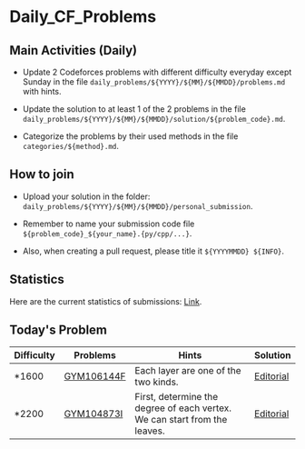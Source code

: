 # Daily_CF_Problems

## Main Activities (Daily)

- Update 2 Codeforces problems with different difficulty everyday except Sunday in the file `daily_problems/${YYYY}/${MM}/${MMDD}/problems.md` with hints.

- Update the solution to at least 1 of the 2 problems in the file `daily_problems/${YYYY}/${MM}/${MMDD}/solution/${problem_code}.md`.

- Categorize the problems by their used methods in the file `categories/${method}.md`.

## How to join

- Upload your solution in the folder: `daily_problems/${YYYY}/${MM}/${MMDD}/personal_submission`.

- Remember to name your submission code file `${problem_code}_${your_name}.{py/cpp/...}`.

- Also, when creating a pull request, please title it `${YYYYMMDD} ${INFO}`.

## Statistics

Here are the current statistics of submissions: [Link](https://yawn-sean.github.io/Daily_CF_Problems/#).

## Today's Problem

| Difficulty | Problems | Hints | Solution |
| ---------- | -------- | ----- | -------- |
| *1600 | [GYM106144F](https://codeforces.com/gym/106144/problem/F) | Each layer are one of the two kinds. | [Editorial](https://github.com/Yawn-Sean/Daily_CF_Problems/blob/main/daily_problems/2025/10/1031/solution/cf106144f.md) |
| *2200 | [GYM104873I](https://codeforces.com/gym/104871/problem/I) | First, determine the degree of each vertex. We can start from the leaves. | [Editorial](https://github.com/Yawn-Sean/Daily_CF_Problems/blob/main/daily_problems/2025/10/1031/solution/cf104871i.md) |

